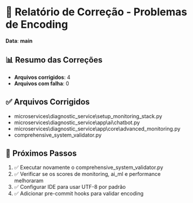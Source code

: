 # 🔧 Relatório de Correção - Problemas de Encoding

**Data**: __main__

## 📊 Resumo das Correções

- **Arquivos corrigidos**: 4
- **Arquivos com falha**: 0

## ✅ Arquivos Corrigidos

- microservices\diagnostic_service\setup_monitoring_stack.py
- microservices\diagnostic_service\app\ai\chatbot.py
- microservices\diagnostic_service\app\core\advanced_monitoring.py
- comprehensive_system_validator.py

## 🎯 Próximos Passos

1. ✅ Executar novamente o comprehensive_system_validator.py
2. ✅ Verificar se os scores de monitoring, ai_ml e performance melhoraram
3. ✅ Configurar IDE para usar UTF-8 por padrão
4. ✅ Adicionar pre-commit hooks para validar encoding
